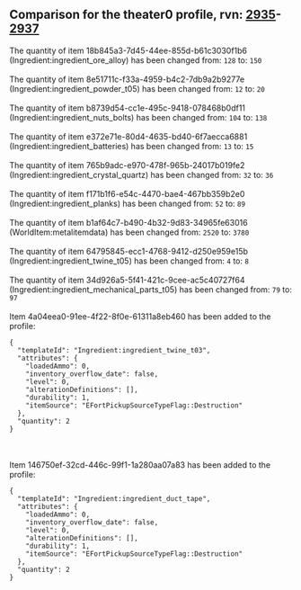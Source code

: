 ## Comparison for the theater0 profile, rvn: [2935](https://github.com/PRO100KatYT/FortniteProfileRevisions/tree/main/profiles/theater0/2935%20theater0.json)-[2937](https://github.com/PRO100KatYT/FortniteProfileRevisions/tree/main/profiles/theater0/2937%20theater0.json)

The quantity of item 18b845a3-7d45-44ee-855d-b61c3030f1b6 (Ingredient:ingredient_ore_alloy) has been changed from: `128` to: `150`
<br><br>
The quantity of item 8e51711c-f33a-4959-b4c2-7db9a2b9277e (Ingredient:ingredient_powder_t05) has been changed from: `12` to: `20`
<br><br>
The quantity of item b8739d54-cc1e-495c-9418-078468b0df11 (Ingredient:ingredient_nuts_bolts) has been changed from: `104` to: `138`
<br><br>
The quantity of item e372e71e-80d4-4635-bd40-6f7aecca6881 (Ingredient:ingredient_batteries) has been changed from: `13` to: `15`
<br><br>
The quantity of item 765b9adc-e970-478f-965b-24017b019fe2 (Ingredient:ingredient_crystal_quartz) has been changed from: `32` to: `36`
<br><br>
The quantity of item f171b1f6-e54c-4470-bae4-467bb359b2e0 (Ingredient:ingredient_planks) has been changed from: `52` to: `89`
<br><br>
The quantity of item b1af64c7-b490-4b32-9d83-34965fe63016 (WorldItem:metalitemdata) has been changed from: `2520` to: `3780`
<br><br>
The quantity of item 64795845-ecc1-4768-9412-d250e959e15b (Ingredient:ingredient_twine_t05) has been changed from: `4` to: `8`
<br><br>
The quantity of item 34d926a5-5f41-421c-9cee-ac5c40727f64 (Ingredient:ingredient_mechanical_parts_t05) has been changed from: `79` to: `97`
<br><br>
Item 4a04eea0-91ee-4f22-8f0e-61311a8eb460 has been added to the profile:

```
{
  "templateId": "Ingredient:ingredient_twine_t03",
  "attributes": {
    "loadedAmmo": 0,
    "inventory_overflow_date": false,
    "level": 0,
    "alterationDefinitions": [],
    "durability": 1,
    "itemSource": "EFortPickupSourceTypeFlag::Destruction"
  },
  "quantity": 2
}
```

<br><br>
Item 146750ef-32cd-446c-99f1-1a280aa07a83 has been added to the profile:

```
{
  "templateId": "Ingredient:ingredient_duct_tape",
  "attributes": {
    "loadedAmmo": 0,
    "inventory_overflow_date": false,
    "level": 0,
    "alterationDefinitions": [],
    "durability": 1,
    "itemSource": "EFortPickupSourceTypeFlag::Destruction"
  },
  "quantity": 2
}
```

<br><br>
